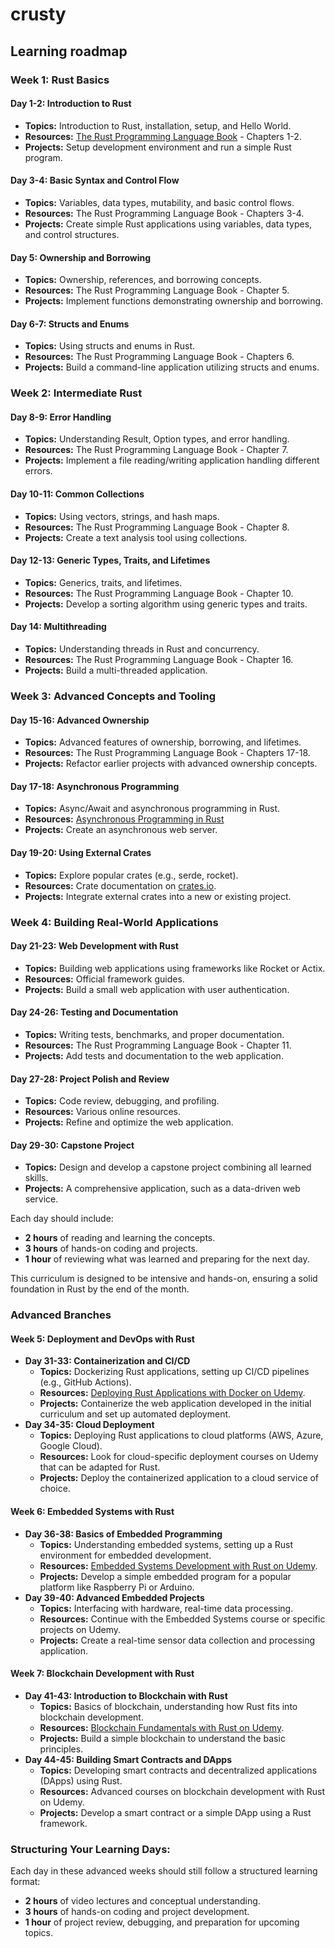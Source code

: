 # crusty

## Learning roadmap

### Week 1: Rust Basics
#### Day 1-2: Introduction to Rust
- **Topics:** Introduction to Rust, installation, setup, and Hello World.
- **Resources:** [The Rust Programming Language Book](https://doc.rust-lang.org/book/) - Chapters 1-2.
- **Projects:** Setup development environment and run a simple Rust program.

#### Day 3-4: Basic Syntax and Control Flow
- **Topics:** Variables, data types, mutability, and basic control flows.
- **Resources:** The Rust Programming Language Book - Chapters 3-4.
- **Projects:** Create simple Rust applications using variables, data types, and control structures.

#### Day 5: Ownership and Borrowing
- **Topics:** Ownership, references, and borrowing concepts.
- **Resources:** The Rust Programming Language Book - Chapter 5.
- **Projects:** Implement functions demonstrating ownership and borrowing.

#### Day 6-7: Structs and Enums
- **Topics:** Using structs and enums in Rust.
- **Resources:** The Rust Programming Language Book - Chapters 6.
- **Projects:** Build a command-line application utilizing structs and enums.

### Week 2: Intermediate Rust
#### Day 8-9: Error Handling
- **Topics:** Understanding Result, Option types, and error handling.
- **Resources:** The Rust Programming Language Book - Chapter 7.
- **Projects:** Implement a file reading/writing application handling different errors.

#### Day 10-11: Common Collections
- **Topics:** Using vectors, strings, and hash maps.
- **Resources:** The Rust Programming Language Book - Chapter 8.
- **Projects:** Create a text analysis tool using collections.

#### Day 12-13: Generic Types, Traits, and Lifetimes
- **Topics:** Generics, traits, and lifetimes.
- **Resources:** The Rust Programming Language Book - Chapter 10.
- **Projects:** Develop a sorting algorithm using generic types and traits.

#### Day 14: Multithreading
- **Topics:** Understanding threads in Rust and concurrency.
- **Resources:** The Rust Programming Language Book - Chapter 16.
- **Projects:** Build a multi-threaded application.

### Week 3: Advanced Concepts and Tooling
#### Day 15-16: Advanced Ownership
- **Topics:** Advanced features of ownership, borrowing, and lifetimes.
- **Resources:** The Rust Programming Language Book - Chapters 17-18.
- **Projects:** Refactor earlier projects with advanced ownership concepts.

#### Day 17-18: Asynchronous Programming
- **Topics:** Async/Await and asynchronous programming in Rust.
- **Resources:** [Asynchronous Programming in Rust](https://rust-lang.github.io/async-book/)
- **Projects:** Create an asynchronous web server.

#### Day 19-20: Using External Crates
- **Topics:** Explore popular crates (e.g., serde, rocket).
- **Resources:** Crate documentation on [crates.io](https://crates.io/).
- **Projects:** Integrate external crates into a new or existing project.

### Week 4: Building Real-World Applications
#### Day 21-23: Web Development with Rust
- **Topics:** Building web applications using frameworks like Rocket or Actix.
- **Resources:** Official framework guides.
- **Projects:** Build a small web application with user authentication.

#### Day 24-26: Testing and Documentation
- **Topics:** Writing tests, benchmarks, and proper documentation.
- **Resources:** The Rust Programming Language Book - Chapter 11.
- **Projects:** Add tests and documentation to the web application.

#### Day 27-28: Project Polish and Review
- **Topics:** Code review, debugging, and profiling.
- **Resources:** Various online resources.
- **Projects:** Refine and optimize the web application.

#### Day 29-30: Capstone Project
- **Topics:** Design and develop a capstone project combining all learned skills.
- **Projects:** A comprehensive application, such as a data-driven web service.

Each day should include:
- **2 hours** of reading and learning the concepts.
- **3 hours** of hands-on coding and projects.
- **1 hour** of reviewing what was learned and preparing for the next day.

This curriculum is designed to be intensive and hands-on, ensuring a solid foundation in Rust by the end of the month.


### Advanced Branches

#### Week 5: Deployment and DevOps with Rust
- **Day 31-33: Containerization and CI/CD**
  - **Topics:** Dockerizing Rust applications, setting up CI/CD pipelines (e.g., GitHub Actions).
  - **Resources:** [Deploying Rust Applications with Docker on Udemy](https://www.udemy.com/course/deploying-rust-applications-with-docker/).
  - **Projects:** Containerize the web application developed in the initial curriculum and set up automated deployment.
- **Day 34-35: Cloud Deployment**
  - **Topics:** Deploying Rust applications to cloud platforms (AWS, Azure, Google Cloud).
  - **Resources:** Look for cloud-specific deployment courses on Udemy that can be adapted for Rust.
  - **Projects:** Deploy the containerized application to a cloud service of choice.

#### Week 6: Embedded Systems with Rust
- **Day 36-38: Basics of Embedded Programming**
  - **Topics:** Understanding embedded systems, setting up a Rust environment for embedded development.
  - **Resources:** [Embedded Systems Development with Rust on Udemy](https://www.udemy.com/course/embedded-systems-development-with-rust/).
  - **Projects:** Develop a simple embedded program for a popular platform like Raspberry Pi or Arduino.
- **Day 39-40: Advanced Embedded Projects**
  - **Topics:** Interfacing with hardware, real-time data processing.
  - **Resources:** Continue with the Embedded Systems course or specific projects on Udemy.
  - **Projects:** Create a real-time sensor data collection and processing application.

#### Week 7: Blockchain Development with Rust
- **Day 41-43: Introduction to Blockchain with Rust**
  - **Topics:** Basics of blockchain, understanding how Rust fits into blockchain development.
  - **Resources:** [Blockchain Fundamentals with Rust on Udemy](https://www.udemy.com/course/blockchain-fundamentals-with-rust/).
  - **Projects:** Build a simple blockchain to understand the basic principles.
- **Day 44-45: Building Smart Contracts and DApps**
  - **Topics:** Developing smart contracts and decentralized applications (DApps) using Rust.
  - **Resources:** Advanced courses on blockchain development with Rust on Udemy.
  - **Projects:** Develop a smart contract or a simple DApp using a Rust framework.

### Structuring Your Learning Days:
Each day in these advanced weeks should still follow a structured learning format:
- **2 hours** of video lectures and conceptual understanding.
- **3 hours** of hands-on coding and project development.
- **1 hour** of project review, debugging, and preparation for upcoming topics.

